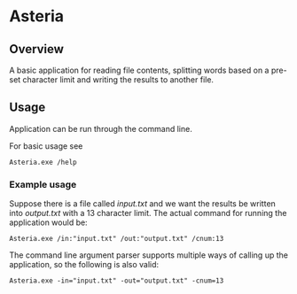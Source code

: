 # Asteria

## Overview

A basic application for reading file contents, splitting words based on a pre-set character limit and writing the results to another file.

## Usage

Application can be run through the command line.

For basic usage see

`Asteria.exe /help`

### Example usage

Suppose there is a file called _input.txt_ and we want the results be written into _output.txt_ with a 13 character limit. The actual command for running
the application would be:

`Asteria.exe /in:"input.txt" /out:"output.txt" /cnum:13`

The command line argument parser supports multiple ways of calling up the application, so the following is also valid:

`Asteria.exe -in="input.txt" -out="output.txt" -cnum=13`
